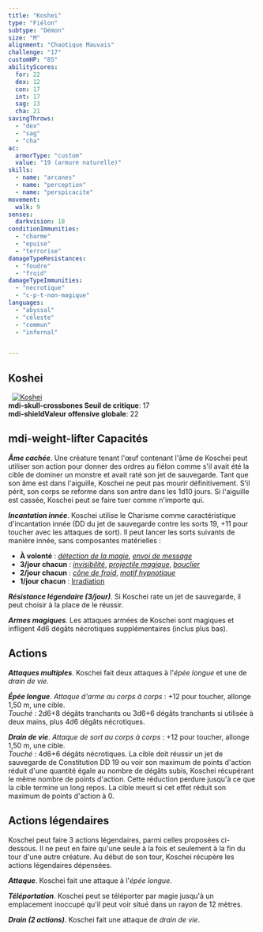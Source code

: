 ```yaml
---
title: "Koshei"
type: "Fiélon"
subtype: "Démon"
size: "M"
alignment: "Chaotique Mauvais"
challenge: "17"
customHP: "85"
abilityScores:
  for: 22
  dex: 12
  con: 17
  int: 17
  sag: 13
  cha: 21
savingThrows:
  - "dex"
  - "sag"
  - "cha"
ac:
  armorType: "custom"
  value: "19 (armure naturelle)"
skills:
  - name: "arcanes"
  - name: "perception"
  - name: "perspicacite"
movement:
  walk: 9
senses:
  darkvision: 18
conditionImmunities:
  - "charme"
  - "epuise"
  - "terrorise"
damageTypeResistances:
  - "foudre"
  - "froid"
damageTypeImmunities:
  - "necrotique"
  - "c-p-t-non-magique"
languages:
  - "abyssal"
  - "céleste"
  - "commun"
  - "infernal"


---
```

## Koshei
&nbsp;
[![Koshei](https://www.douaratil.fr/illustrations/fielon/kosheim.png)](https://www.douaratil.fr/illustrations/fielon/koshei.jpg)  
**<v-icon>mdi-skull-crossbones</v-icon> Seuil de critique**: 17      
**<v-icon>mdi-shield</v-icon>Valeur offensive globale**: 22   
## <v-icon>mdi-weight-lifter</v-icon> Capacités
_**Âme cachée**_. Une créature tenant l'œuf contenant l'âme de Koschei peut utiliser son action pour donner des ordres au fiélon comme s'il avait été la cible de dominer un monstre et avait raté son jet de sauvegarde. Tant que son âme est dans l'aiguille, Koschei ne peut pas mourir définitivement. S'il périt, son corps se reforme dans son antre dans les 1d10 jours. Si l'aiguille est cassée, Koschei peut se faire tuer comme n'importe qui.

_**Incantation innée**_. Koschei utilise le Charisme comme caractéristique d'incantation innée (DD du jet de sauvegarde contre les sorts 19, +11 pour toucher avec les attaques de sort). Il peut lancer les sorts suivants de manière innée, sans composantes matérielles :
* **À volonté** : [_détection de la magie_](/grimoire/detection-de-la-magie/), [_envoi de message_](/grimoire/envoi-de-message/)
* **3/jour chacun** : [_invisibilité_](/grimoire/invisibilite/), [_projectile magique_](/grimoire/projectile-magique/), [_bouclier_](/grimoire/bouclier/)
* **2/jour chacun** : [_cône de froid_](/grimoire/cone-de-froid/), [_motif hypnotique_](/grimoire/motif-hypnotique/)
* **1/jour chacun** : [Irradiation](/grimoire/irradiation/)

_**Résistance légendaire (3/jour)**_. Si Koschei rate un jet de sauvegarde, il peut choisir à la place de le réussir.

_**Armes magiques**_. Les attaques armées de Koschei sont magiques et infligent 4d6 dégâts nécrotiques supplémentaires (inclus plus bas).

## Actions
_**Attaques multiples**_. Koschei fait deux attaques à l'_épée longue_ et une de _drain de vie_.

_**Épée longue**_. _Attaque d'arme au corps à corps_ : +12 pour toucher, allonge 1,50 m, une cible.  
_Touché_ : 2d6+8 dégâts tranchants ou 3d6+6 dégâts tranchants si utilisée à deux mains, plus 4d6 dégâts nécrotiques.

_**Drain de vie**_. _Attaque de sort au corps à corps_ : +12 pour toucher, allonge 1,50 m, une cible.  
_Touché_ : 4d6+6 dégâts nécrotiques. La cible doit réussir un jet de sauvegarde de Constitution DD 19 ou voir son maximum de points d'action réduit d'une quantité égale au nombre de dégâts subis, Koschei récupérant le même nombre de points d'action. Cette réduction perdure jusqu'à ce que la cible termine un long repos. La cible meurt si cet effet réduit son maximum de points d'action à 0.

## Actions légendaires
Koschei peut faire 3 actions légendaires, parmi celles proposées ci-dessous. Il ne peut en faire qu'une seule à la fois et seulement à la fin du tour d'une autre créature. Au début de son tour, Koschei récupère les actions légendaires dépensées.

_**Attaque**_. Koschei fait une attaque à l'_épée longue_.

_**Téléportation**_. Koschei peut se téléporter par magie jusqu'à un emplacement inoccupé qu'il peut voir situé dans un rayon de 12 mètres.

_**Drain (2 actions)**_. Koschei fait une attaque de _drain de vie_.
